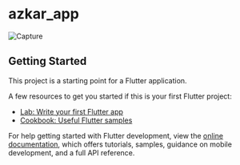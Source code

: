 # azkar_app

![Capture](https://github.com/ahmedjarad0/flutter_quiz_app/assets/113943692/3deca5b6-3ba1-4329-8a0f-1dc21407ab4a)

## Getting Started

This project is a starting point for a Flutter application.

A few resources to get you started if this is your first Flutter project:

- [Lab: Write your first Flutter app](https://docs.flutter.dev/get-started/codelab)
- [Cookbook: Useful Flutter samples](https://docs.flutter.dev/cookbook)

For help getting started with Flutter development, view the
[online documentation](https://docs.flutter.dev/), which offers tutorials,
samples, guidance on mobile development, and a full API reference.
